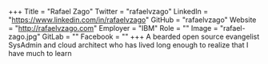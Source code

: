 +++
Title = "Rafael Zago"
Twitter = "rafaelvzago"
LinkedIn = "https://www.linkedin.com/in/rafaelvzago"
GitHub = "rafaelvzago"
Website = "http://rafaelvzago.com"
Employer = "IBM"
Role = ""
Image = "rafael-zago.jpg"
GitLab = ""
Facebook = ""
+++
A bearded open source evangelist SysAdmin and cloud architect who has lived long enough to realize that I have much to learn